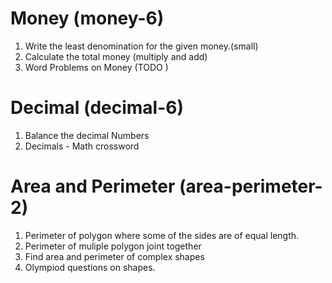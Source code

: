 # Money (money-6)

1. Write the least denomination for the given money.(small)
2. Calculate the total money (multiply and add)
3. Word Problems on Money (TODO )

# Decimal (decimal-6)

1. Balance the decimal Numbers
2. Decimals - Math crossword

# Area and Perimeter (area-perimeter-2)

1. Perimeter of polygon where some of the sides are of equal length.
2. Perimeter of muliple polygon joint together
3. Find area and perimeter of complex shapes
4. Olympiod questions on shapes.
